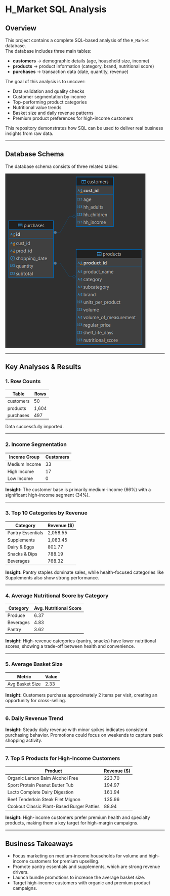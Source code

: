 # H_Market SQL Analysis

## Overview
This project contains a complete SQL-based analysis of the `H_Market` database.  
The database includes three main tables:  

- **customers** → demographic details (age, household size, income)  
- **products** → product information (category, brand, nutritional score)  
- **purchases** → transaction data (date, quantity, revenue)  

The goal of this analysis is to uncover:  
- Data validation and quality checks  
- Customer segmentation by income  
- Top-performing product categories  
- Nutritional value trends  
- Basket size and daily revenue patterns  
- Premium product preferences for high-income customers  

This repository demonstrates how SQL can be used to deliver real business insights from raw data.

---

## Database Schema
The database schema consists of three related tables:

![Database Schema](h_market.png)

---

## Key Analyses & Results

### 1. Row Counts
| Table       | Rows  |
|-------------|-------|
| customers   | 50    |
| products    | 1,604 |
| purchases   | 497   |

Data successfully imported.

---

### 2. Income Segmentation
| Income Group  | Customers |
|---------------|-----------|
| Medium Income | 33        |
| High Income   | 17        |
| Low Income    | 0         |

**Insight:** The customer base is primarily medium-income (66%) with a significant high-income segment (34%).

---

### 3. Top 10 Categories by Revenue
| Category               | Revenue ($) |
|------------------------|-------------|
| Pantry Essentials      | 2,058.55    |
| Supplements            | 1,083.45    |
| Dairy & Eggs           | 801.77      |
| Snacks & Dips          | 788.19      |
| Beverages              | 768.32      |

**Insight:** Pantry staples dominate sales, while health-focused categories like Supplements also show strong performance.

---

### 4. Average Nutritional Score by Category
| Category       | Avg. Nutritional Score |
|----------------|------------------------|
| Produce        | 6.37                  |
| Beverages      | 4.83                  |
| Pantry         | 3.62                  |

**Insight:** High-revenue categories (pantry, snacks) have lower nutritional scores, showing a trade-off between health and convenience.

---

### 5. Average Basket Size
| Metric              | Value |
|---------------------|--------|
| Avg Basket Size     | 2.33   |

**Insight:** Customers purchase approximately 2 items per visit, creating an opportunity for cross-selling.

---

### 6. Daily Revenue Trend
**Insight:** Steady daily revenue with minor spikes indicates consistent purchasing behavior. Promotions could focus on weekends to capture peak shopping activity.

---

### 7. Top 5 Products for High-Income Customers
| Product                                     | Revenue ($) |
|--------------------------------------------|-------------|
| Organic Lemon Balm Alcohol Free            | 223.70      |
| Sport Protein Peanut Butter Tub            | 194.97      |
| Lacto Complete Dairy Digestion             | 161.94      |
| Beef Tenderloin Steak Filet Mignon         | 135.96      |
| Cookout Classic Plant-Based Burger Patties | 88.94       |

**Insight:** High-income customers prefer premium health and specialty products, making them a key target for high-margin campaigns.

---

## Business Takeaways
- Focus marketing on medium-income households for volume and high-income customers for premium upselling.
- Promote pantry essentials and supplements, which are strong revenue drivers.
- Launch bundle promotions to increase the average basket size.
- Target high-income customers with organic and premium product campaigns.
